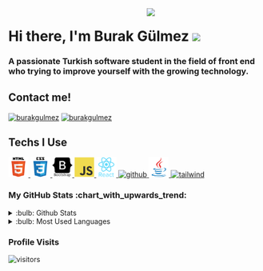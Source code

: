 <!-- <img src="https://user-images.githubusercontent.com/96388454/182560504-b6a596c5-ca6e-4360-a3db-a9b70d36968c.gif" width="45%"  align="right"> -->
<img src ="https://giphy.com/gifs/pudgypenguins-data-code-coding-2IudUHdI075HL02Pkk](https://media3.giphy.com/media/v1.Y2lkPTc5MGI3NjExZDFkNzFiOTEyMTg0MDczN2RlNjA4MDFlNTk0MmEyZjhiYzliNWE4MyZlcD12MV9pbnRlcm5hbF9naWZzX2dpZklkJmN0PWc/2IudUHdI075HL02Pkk/giphy.gif)" width="45%" align="right">

<!-- ![RigidGlumEnglishpointer-size_restricted](https://user-images.githubusercontent.com/96388454/182561218-55cbaa5e-d35f-4ca8-a85e-9588ce096be5.gif) -->

<h1 align="left">Hi there, I'm Burak Gülmez <img src = "https://raw.githubusercontent.com/MartinHeinz/MartinHeinz/master/wave.gif" width = 50> </h1>
<h3 align="left">A passionate Turkish software student in the field of front end who trying to improve yourself with the growing technology.
</h2>

<div size='25px'> 
<p align='left'>
<h2 align='left'> Contact me! </h2>
<a href="https://twitter.com/BuraakGlmz" target="blank"><img align="center" src="https://raw.githubusercontent.com/rahuldkjain/github-profile-readme-generator/master/src/images/icons/Social/twitter.svg" alt="burakgulmez" height="30" width="40" /></a>
<a href="https://linkedin.com/in/buraakgulmez" target="blank"><img align="center" src="https://raw.githubusercontent.com/rahuldkjain/github-profile-readme-generator/master/src/images/icons/Social/linked-in-alt.svg" alt="burakgulmez" height="30" width="40" /></a></a>
</p>
</div>

<div size='25px'>
<p align='left'>
<h2 align='left''> Techs I Use  </h2>
<p align="left">
<a href="https://www.w3.org/html/" target="_blank"> <img src="https://raw.githubusercontent.com/devicons/devicon/master/icons/html5/html5-original-wordmark.svg" alt="html5" width="40" height="40"/> </a>
<a href="https://www.w3schools.com/css/" target="_blank"> <img src="https://raw.githubusercontent.com/devicons/devicon/master/icons/css3/css3-original-wordmark.svg" alt="css3" width="40" height="40"/> </a>
<a href="https://getbootstrap.com" target="_blank"> <img src="https://raw.githubusercontent.com/devicons/devicon/master/icons/bootstrap/bootstrap-plain-wordmark.svg" alt="bootstrap" width="40" height="40"/> </a>
<a href="https://developer.mozilla.org/en-US/docs/Web/JavaScript" target="_blank"> <img src="https://raw.githubusercontent.com/devicons/devicon/master/icons/javascript/javascript-original.svg" alt="javascript" width="40" height="40"/> </a> 
<a href="https://reactjs.org/" target="_blank" rel="noreferrer"> <img src="https://raw.githubusercontent.com/devicons/devicon/master/icons/react/react-original-wordmark.svg" alt="react" width="40" height="40"/> </a> 
<a href="https://github.com" target="_blank"> <img src="https://raw.githubusercontent.com/rahulbanerjee26/githubAboutMeGenerator/main/icons/github.svg" alt="github" width="40" height="40" /> 
<a href="https://www.java.com" target="_blank"> <img src="https://raw.githubusercontent.com/devicons/devicon/master/icons/java/java-original.svg" alt="java" width="40" height="40"/> </a>
<a href="https://tailwindcss.com" target="_blank"> <img src="https://upload.wikimedia.org/wikipedia/commons/thumb/d/d5/Tailwind_CSS_Logo.svg/1024px-Tailwind_CSS_Logo.svg.png" alt="tailwind" width="40" height="40"/> </a>
</p>
</div>

<h3>My GitHub Stats :chart_with_upwards_trend:</h3>
<p align="center"><details>
<summary>:bulb: Github Stats</summary>
<img src="https://github-readme-stats.vercel.app/api?username=buraakgulmez&theme=tokyonight" >
</details>

<details>
<summary>:bulb: Most Used Languages</summary>
<img src="https://github-readme-stats.vercel.app/api/top-langs/?username=buraakgulmez&langs_count=10&theme=tokyonight&layout=compact" alt="burakgulmez :: Top Langs" />
</details></p>
          
<h3>Profile Visits</h3>

![visitors](https://komarev.com/ghpvc/?username=buraakgulmez&color=blue)
